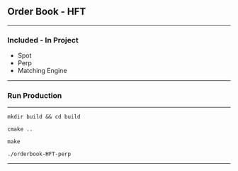 ## Order Book - HFT

----


### Included - In Project

- Spot
- Perp
- Matching Engine


---

### Run Production 

---
```shell
mkdir build && cd build
```

```shell
cmake ..
```

```shell
make
```
```shell
./orderbook-HFT-perp
```

---